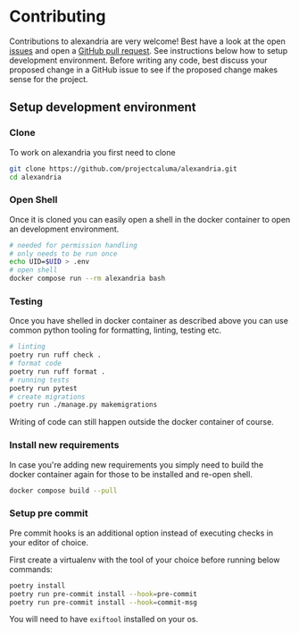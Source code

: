 # Contributing

Contributions to alexandria are very welcome! Best have a look at the open [issues](https://github.com/projectcaluma/alexandria)
and open a [GitHub pull request](https://github.com/projectcaluma/alexandria/compare). See instructions below how to setup development
environment. Before writing any code, best discuss your proposed change in a GitHub issue to see if the proposed change makes sense for the project.

## Setup development environment

### Clone

To work on alexandria you first need to clone

```bash
git clone https://github.com/projectcaluma/alexandria.git
cd alexandria
```

### Open Shell

Once it is cloned you can easily open a shell in the docker container to
open an development environment.

```bash
# needed for permission handling
# only needs to be run once
echo UID=$UID > .env
# open shell
docker compose run --rm alexandria bash
```

### Testing

Once you have shelled in docker container as described above
you can use common python tooling for formatting, linting, testing
etc.

```bash
# linting
poetry run ruff check .
# format code
poetry run ruff format .
# running tests
poetry run pytest
# create migrations
poetry run ./manage.py makemigrations
```

Writing of code can still happen outside the docker container of course.

### Install new requirements

In case you're adding new requirements you simply need to build the docker container
again for those to be installed and re-open shell.

```bash
docker compose build --pull
```

### Setup pre commit

Pre commit hooks is an additional option instead of executing checks in your editor of choice.

First create a virtualenv with the tool of your choice before running below commands:

```bash
poetry install
poetry run pre-commit install --hook=pre-commit
poetry run pre-commit install --hook=commit-msg
```

You will need to have `exiftool` installed on your os.
